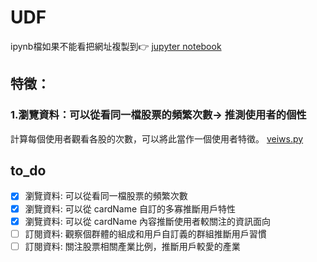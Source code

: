 # UDF
ipynb檔如果不能看把網址複製到👉 [jupyter notebook](https://nbviewer.jupyter.org)<br>
## 特徵：
### 1.瀏覽資料：可以從看同一檔股票的頻繁次數→ 推測使用者的個性
計算每個使用者觀看各股的次數，可以將此當作一個使用者特徵。
[veiws.py](https://github.com/jiaying777/E.SUN_Fugle_project/blob/master/user-defined%20features/views.py)<br>

## to_do
- [x] 瀏覽資料: 可以從看同一檔股票的頻繁次數
- [x] 瀏覽資料: 可以從 cardName 自訂的多寡推斷用戶特性
- [x] 瀏覽資料: 可以從 cardName 內容推斷使用者較關注的資訊面向
- [ ] 訂閱資料: 觀察個群體的組成和用戶自訂義的群組推斷用戶習慣
- [ ] 訂閱資料: 關注股票相關產業比例，推斷用戶較愛的產業 
